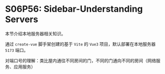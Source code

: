 # S06P56: Sidebar-Understanding Servers



本节介绍本地服务器相关知识。

通过 `create-vue` 脚手架创建的基于 `Vite` 的 `Vue3` 项目，默认部署在本地服务器 `5173` 端口。

对端口号的理解：类比屋内通往不同房间的门，不同的门通向不同的房间（网络服务、应用服务）
